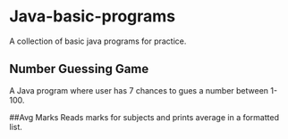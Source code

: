 # Java-basic-programs
A collection of basic java programs for practice.

## Number Guessing Game
A Java program where user has 7 chances to gues a number between 1-100.

##Avg Marks
Reads marks for subjects and prints average in a formatted list.
